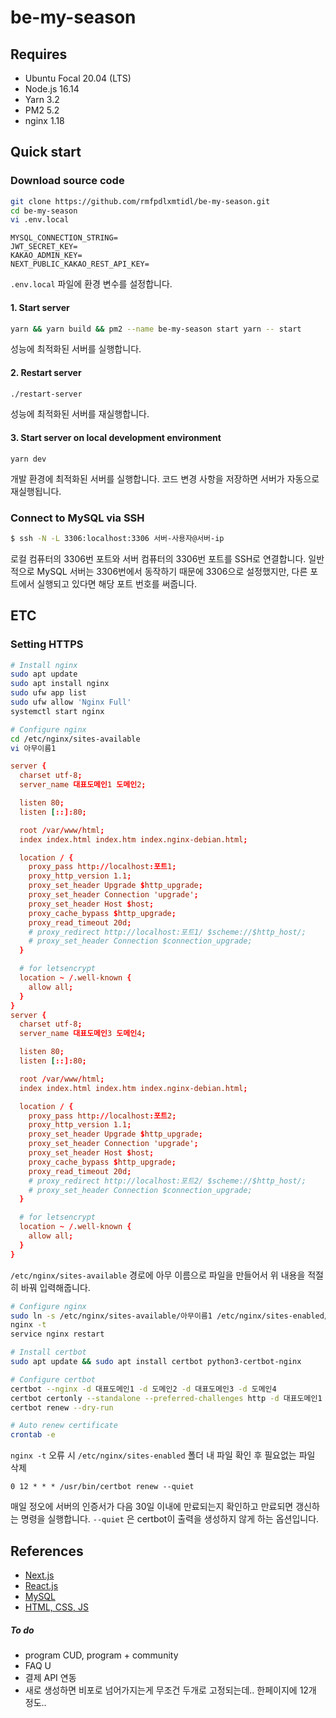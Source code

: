 # be-my-season

## Requires

- Ubuntu Focal 20.04 (LTS)
- Node.js 16.14
- Yarn 3.2
- PM2 5.2
- nginx 1.18

## Quick start

### Download source code

```bash
git clone https://github.com/rmfpdlxmtidl/be-my-season.git
cd be-my-season
vi .env.local
```

```
MYSQL_CONNECTION_STRING=
JWT_SECRET_KEY=
KAKAO_ADMIN_KEY=
NEXT_PUBLIC_KAKAO_REST_API_KEY=
```

`.env.local` 파일에 환경 변수를 설정합니다.

#### 1. Start server

```bash
yarn && yarn build && pm2 --name be-my-season start yarn -- start
```

성능에 최적화된 서버를 실행합니다.

#### 2. Restart server

```bash
./restart-server
```

성능에 최적화된 서버를 재실행합니다.

#### 3. Start server on local development environment

```
yarn dev
```

개발 환경에 최적화된 서버를 실행합니다. 코드 변경 사항을 저장하면 서버가 자동으로 재실행됩니다.

### Connect to MySQL via SSH

```bash
$ ssh -N -L 3306:localhost:3306 서버-사용자@서버-ip
```

로컬 컴퓨터의 3306번 포트와 서버 컴퓨터의 3306번 포트를 SSH로 연결합니다. 일반적으로 MySQL 서버는 3306번에서 동작하기 때문에 3306으로 설정했지만, 다른 포트에서 실행되고 있다면 해당 포트 번호를 써줍니다.

## ETC

### Setting HTTPS

```bash
# Install nginx
sudo apt update
sudo apt install nginx
sudo ufw app list
sudo ufw allow 'Nginx Full'
systemctl start nginx

# Configure nginx
cd /etc/nginx/sites-available
vi 아무이름1
```

```conf
server {
  charset utf-8;
  server_name 대표도메인1 도메인2;

  listen 80;
  listen [::]:80;

  root /var/www/html;
  index index.html index.htm index.nginx-debian.html;

  location / {
    proxy_pass http://localhost:포트1;
    proxy_http_version 1.1;
    proxy_set_header Upgrade $http_upgrade;
    proxy_set_header Connection 'upgrade';
    proxy_set_header Host $host;
    proxy_cache_bypass $http_upgrade;
    proxy_read_timeout 20d;
    # proxy_redirect http://localhost:포트1/ $scheme://$http_host/;
    # proxy_set_header Connection $connection_upgrade;
  }

  # for letsencrypt
  location ~ /.well-known {
    allow all;
  }
}
server {
  charset utf-8;
  server_name 대표도메인3 도메인4;

  listen 80;
  listen [::]:80;

  root /var/www/html;
  index index.html index.htm index.nginx-debian.html;

  location / {
    proxy_pass http://localhost:포트2;
    proxy_http_version 1.1;
    proxy_set_header Upgrade $http_upgrade;
    proxy_set_header Connection 'upgrade';
    proxy_set_header Host $host;
    proxy_cache_bypass $http_upgrade;
    proxy_read_timeout 20d;
    # proxy_redirect http://localhost:포트2/ $scheme://$http_host/;
    # proxy_set_header Connection $connection_upgrade;
  }

  # for letsencrypt
  location ~ /.well-known {
    allow all;
  }
}
```

`/etc/nginx/sites-available` 경로에 아무 이름으로 파일을 만들어서 위 내용을 적절히 바꿔 입력해줍니다.

```bash
# Configure nginx
sudo ln -s /etc/nginx/sites-available/아무이름1 /etc/nginx/sites-enabled/아무이름1
nginx -t
service nginx restart

# Install certbot
sudo apt update && sudo apt install certbot python3-certbot-nginx

# Configure certbot
certbot --nginx -d 대표도메인1 -d 도메인2 -d 대표도메인3 -d 도메인4
certbot certonly --standalone --preferred-challenges http -d 대표도메인1 -d 대표도메인3
certbot renew --dry-run

# Auto renew certificate
crontab -e
```

`nginx -t` 오류 시 `/etc/nginx/sites-enabled` 폴더 내 파일 확인 후 필요없는 파일 삭제

```
0 12 * * * /usr/bin/certbot renew --quiet
```

매일 정오에 서버의 인증서가 다음 30일 이내에 만료되는지 확인하고 만료되면 갱신하는 명령을 실행합니다. `--quiet` 은 certbot이 출력을 생성하지 않게 하는 옵션입니다.

## References

- [Next.js](https://nextjs.org/docs/getting-started)
- [React.js](https://reactjs.org/docs/getting-started.html)
- [MySQL](https://docs.oracle.com/en-us/iaas/mysql-database/doc/getting-started.html)
- [HTML, CSS, JS](https://developer.mozilla.org/en-US/docs/Web/CSS)

##### To do

- program CUD, program + community
- FAQ U
- 결제 API 연동
- 새로 생성하면 비포로 넘어가지는게 무조건 두개로 고정되는데.. 한페이지에 12개 정도..

